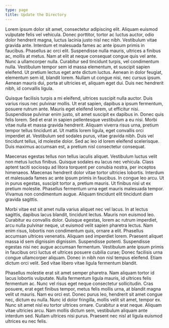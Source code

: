 ```yaml
---
type: page
title: Update the Directory
---
```


Lorem ipsum dolor sit amet, consectetur adipiscing elit. Aliquam euismod vulputate felis vel vehicula. Donec porttitor, tortor ac luctus auctor, odio dolor hendrerit magna, luctus lacinia justo nisl nec nibh. Vestibulum vitae gravida ante. Interdum et malesuada fames ac ante ipsum primis in faucibus. Phasellus ac orci elit. Suspendisse nulla mauris, ultrices a finibus ac, mollis at metus. Nam at elit at neque consequat congue quis vel ante. Nunc a ullamcorper nulla. Curabitur sed tincidunt turpis, vel condimentum nulla. Vestibulum tempor sem id massa elementum, et suscipit sapien eleifend. Ut pretium lectus eget ante dictum luctus. Aenean in dolor feugiat, elementum sem id, blandit lorem. Nullam ut congue nisi, nec cursus ipsum. Aenean mauris dui, porta at ultricies et, aliquam eget dui. Duis nec hendrerit nibh, id convallis ligula.

Quisque facilisis turpis a mi eleifend, ultrices suscipit nulla auctor. Duis varius risus nec pulvinar mollis. Ut erat sapien, dapibus a ipsum fermentum, posuere rutrum ante. Mauris eget eleifend lorem, ut efficitur nisi. Suspendisse pulvinar enim justo, sit amet suscipit ex dapibus in. Donec quis felis lorem. Sed et erat in sapien pellentesque vestibulum a eu nisi. Morbi vitae nulla et massa gravida hendrerit. Aliquam viverra risus urna, pretium tempor tellus tincidunt at. Ut mattis lorem ligula, eget convallis orci imperdiet at. Vestibulum sed sodales purus, vitae gravida nibh. Duis vel tincidunt tellus, id molestie dolor. Sed ac leo id lorem eleifend scelerisque. Duis maximus accumsan est, a pretium nisl consectetur consequat.

Maecenas egestas tellus non tellus iaculis aliquet. Vestibulum luctus velit non metus luctus finibus. Quisque sodales eu lacus nec vehicula. Class aptent taciti sociosqu ad litora torquent per conubia nostra, per inceptos himenaeos. Maecenas hendrerit dolor vitae tortor ultricies lobortis. Interdum et malesuada fames ac ante ipsum primis in faucibus. In congue leo arcu. Ut in purus egestas, suscipit tortor a, pretium mauris. Ut finibus nisi ut ex pretium molestie. Phasellus fermentum urna eget mauris malesuada tempor. Vivamus non condimentum augue. Aliquam tincidunt elit tincidunt diam gravida sagittis.

Morbi vitae est sit amet nulla varius aliquet nec vel lacus. In at lectus sagittis, dapibus lacus blandit, tincidunt lectus. Mauris non euismod leo. Curabitur eu convallis dolor. Quisque egestas, lorem ac rutrum imperdiet, arcu nulla pulvinar neque, ut euismod velit sapien pharetra lectus. Nam enim risus, lobortis non condimentum quis, ornare a elit. Phasellus accumsan ultrices venenatis. Aliquam sed imperdiet lorem. Praesent aliquet massa id sem dignissim dignissim. Suspendisse potenti. Suspendisse egestas nisi nec augue accumsan fermentum. Vestibulum ante ipsum primis in faucibus orci luctus et ultrices posuere cubilia curae; Donec facilisis urna congue ullamcorper aliquam. Donec in nibh non nisl tempus eleifend. Etiam dictum orci velit. Sed vitae libero vitae ligula fermentum blandit.

Phasellus molestie erat sit amet semper pharetra. Nam aliquam tortor id lacus lobortis vulputate. Nulla fermentum ligula mauris, id ultrices felis fermentum ac. Nunc vel risus eget neque consectetur sollicitudin. Cras posuere, erat eget finibus tempor, metus felis mollis urna, at blandit magna velit ut mauris. Nam eu orci est. Donec purus leo, hendrerit sit amet congue nec, dictum eu nulla. Nunc id dolor fringilla, mollis velit sit amet, tempor ex. Nunc sit amet nisl eu tortor ultrices ornare. Curabitur a erat neque. Aliquam vitae ultricies arcu. Nam mollis dictum sem, vestibulum aliquam ante interdum sed. Nullam ultrices nisi purus. Praesent nec nisl at ligula euismod ultrices eu nec felis.


